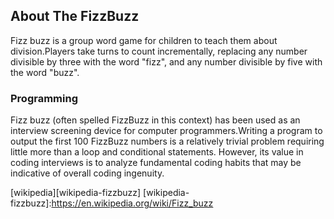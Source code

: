 ## About The FizzBuzz

Fizz buzz is a group word game for children to teach them about division.Players take turns to count incrementally, replacing any number divisible by three with the word "fizz", and any number divisible by five with the word "buzz".

### Programming
Fizz buzz (often spelled FizzBuzz in this context) has been used as an interview screening device for computer programmers.Writing a program to output the first 100 FizzBuzz numbers is a relatively trivial problem requiring little more than a loop and conditional statements. However, its value in coding interviews is to analyze fundamental coding habits that may be indicative of overall coding ingenuity.

[wikipedia][wikipedia-fizzbuzz]
[wikipedia-fizzbuzz]:https://en.wikipedia.org/wiki/Fizz_buzz